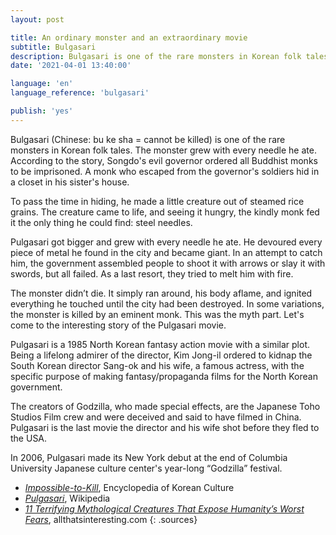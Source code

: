 ```yaml
---
layout: post

title: An ordinary monster and an extraordinary movie
subtitle: Bulgasari
description: Bulgasari is one of the rare monsters in Korean folk tales. The monster grew with every needle he ate. According to the story, Songdo's evil governor ordered all Buddhist monks to be imprisoned. A monk who escaped from the governor's soldiers hid in a closet in his sister's house
date: '2021-04-01 13:40:00'

language: 'en'
language_reference: 'bulgasari'

publish: 'yes'
---
```


Bulgasari (Chinese: bu ke sha = cannot be killed) is one of the rare monsters in Korean folk tales. The monster grew with every needle he ate. According to the story, Songdo's evil governor ordered all Buddhist monks to be imprisoned. A monk who escaped from the governor's soldiers hid in a closet in his sister's house.

To pass the time in hiding, he made a little creature out of steamed rice grains. The creature came to life, and seeing it hungry, the kindly monk fed it the only thing he could find: steel needles.

Pulgasari got bigger and grew with every needle he ate. He devoured every piece of metal he found in the city and became giant. In an attempt to catch him, the government assembled people to shoot it with arrows or slay it with swords, but all failed. As a last resort, they tried to melt him with fire.

The monster didn’t die. It simply ran around, his body aflame, and ignited everything he touched until the city had been destroyed. In some variations, the monster is killed by an eminent monk. This was the myth part. Let's come to the interesting story of the Pulgasari movie.

Pulgasari is a 1985 North Korean fantasy action movie with a similar plot. Being a lifelong admirer of the director, Kim Jong-il ordered to kidnap the South Korean director Sang-ok and his wife, a famous actress, with the specific purpose of making fantasy/propaganda films for the North Korean government.

The creators of Godzilla, who made special effects, are the Japanese Toho Studios Film crew and were deceived and said to have filmed in China. Pulgasari is the last movie the director and his wife shot before they fled to the USA.

In 2006, Pulgasari made its New York debut at the end of Columbia University Japanese culture center's year-long “Godzilla” festival.


+ *[Impossible-to-Kill](https://folkency.nfm.go.kr/en/topic/detail/5534)*, Encyclopedia of Korean Culture
+ *[Pulgasari](https://en.wikipedia.org/wiki/Pulgasari)*, Wikipedia
+ *[11 Terrifying Mythological Creatures That Expose Humanity’s Worst Fears](https://allthatsinteresting.com/mythological-creatures/11 )*, allthatsinteresting.com
{: .sources}
